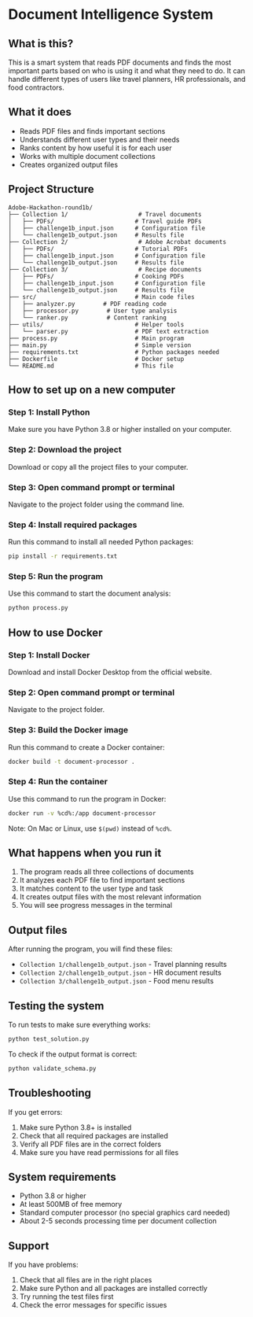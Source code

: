 # Document Intelligence System

## What is this?

This is a smart system that reads PDF documents and finds the most important parts based on who is using it and what they need to do. It can handle different types of users like travel planners, HR professionals, and food contractors.

## What it does

- Reads PDF files and finds important sections
- Understands different user types and their needs
- Ranks content by how useful it is for each user
- Works with multiple document collections
- Creates organized output files

## Project Structure

```
Adobe-Hackathon-round1b/
├── Collection 1/                    # Travel documents
│   ├── PDFs/                       # Travel guide PDFs
│   ├── challenge1b_input.json      # Configuration file
│   └── challenge1b_output.json     # Results file
├── Collection 2/                    # Adobe Acrobat documents
│   ├── PDFs/                       # Tutorial PDFs
│   ├── challenge1b_input.json      # Configuration file
│   └── challenge1b_output.json     # Results file
├── Collection 3/                    # Recipe documents
│   ├── PDFs/                       # Cooking PDFs
│   ├── challenge1b_input.json      # Configuration file
│   └── challenge1b_output.json     # Results file
├── src/                            # Main code files
│   ├── analyzer.py        # PDF reading code
│   ├── processor.py        # User type analysis
│   └── ranker.py           # Content ranking
├── utils/                          # Helper tools
│   └── parser.py                   # PDF text extraction
├── process.py                      # Main program
├── main.py                         # Simple version
├── requirements.txt                # Python packages needed
├── Dockerfile                      # Docker setup
└── README.md                       # This file
```

## How to set up on a new computer

### Step 1: Install Python
Make sure you have Python 3.8 or higher installed on your computer.

### Step 2: Download the project
Download or copy all the project files to your computer.

### Step 3: Open command prompt or terminal
Navigate to the project folder using the command line.

### Step 4: Install required packages
Run this command to install all needed Python packages:
```bash
pip install -r requirements.txt
```

### Step 5: Run the program
Use this command to start the document analysis:
```bash
python process.py
```

## How to use Docker

### Step 1: Install Docker
Download and install Docker Desktop from the official website.

### Step 2: Open command prompt or terminal
Navigate to the project folder.

### Step 3: Build the Docker image
Run this command to create a Docker container:
```bash
docker build -t document-processor .
```

### Step 4: Run the container
Use this command to run the program in Docker:
```bash
docker run -v %cd%:/app document-processor
```

Note: On Mac or Linux, use `$(pwd)` instead of `%cd%`.

## What happens when you run it

1. The program reads all three collections of documents
2. It analyzes each PDF file to find important sections
3. It matches content to the user type and task
4. It creates output files with the most relevant information
5. You will see progress messages in the terminal

## Output files

After running the program, you will find these files:
- `Collection 1/challenge1b_output.json` - Travel planning results
- `Collection 2/challenge1b_output.json` - HR document results  
- `Collection 3/challenge1b_output.json` - Food menu results

## Testing the system

To run tests to make sure everything works:
```bash
python test_solution.py
```

To check if the output format is correct:
```bash
python validate_schema.py
```

## Troubleshooting

If you get errors:

1. Make sure Python 3.8+ is installed
2. Check that all required packages are installed
3. Verify all PDF files are in the correct folders
4. Make sure you have read permissions for all files

## System requirements

- Python 3.8 or higher
- At least 500MB of free memory
- Standard computer processor (no special graphics card needed)
- About 2-5 seconds processing time per document collection

## Support

If you have problems:
1. Check that all files are in the right places
2. Make sure Python and all packages are installed correctly
3. Try running the test files first
4. Check the error messages for specific issues